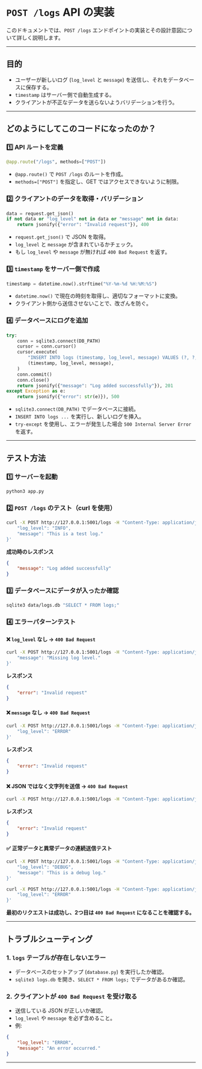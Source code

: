 # `POST /logs` API の実装

このドキュメントでは、`POST /logs` エンドポイントの実装とその設計意図について詳しく説明します。

---

## **目的**

- ユーザーが新しいログ (`log_level` と `message`) を送信し、それをデータベースに保存する。
- `timestamp` はサーバー側で自動生成する。
- クライアントが不正なデータを送らないようバリデーションを行う。

---

## **どのようにしてこのコードになったのか？**

### **1️⃣ API ルートを定義**
```python
@app.route("/logs", methods=["POST"])
```
- `@app.route()` で `POST /logs` のルートを作成。
- `methods=["POST"]` を指定し、GET ではアクセスできないように制限。

### **2️⃣ クライアントのデータを取得・バリデーション**
```python
data = request.get_json()
if not data or "log_level" not in data or "message" not in data:
    return jsonify({"error": "Invalid request"}), 400
```
- `request.get_json()` で JSON を取得。
- `log_level` と `message` が含まれているかチェック。
- もし `log_level` や `message` が無ければ `400 Bad Request` を返す。

### **3️⃣ `timestamp` をサーバー側で作成**
```python
timestamp = datetime.now().strftime("%Y-%m-%d %H:%M:%S")
```
- `datetime.now()` で現在の時刻を取得し、適切なフォーマットに変換。
- クライアント側から送信させないことで、改ざんを防ぐ。

### **4️⃣ データベースにログを追加**
```python
try:
    conn = sqlite3.connect(DB_PATH)
    cursor = conn.cursor()
    cursor.execute(
        "INSERT INTO logs (timestamp, log_level, message) VALUES (?, ?, ?)",
        (timestamp, log_level, message),
    )
    conn.commit()
    conn.close()
    return jsonify({"message": "Log added successfully"}), 201
except Exception as e:
    return jsonify({"error": str(e)}), 500
```
- `sqlite3.connect(DB_PATH)` でデータベースに接続。
- `INSERT INTO logs ...` を実行し、新しいログを挿入。
- `try-except` を使用し、エラーが発生した場合 `500 Internal Server Error` を返す。

---

## **テスト方法**

### **1️⃣ サーバーを起動**
```sh
python3 app.py
```

### **2️⃣ `POST /logs` のテスト（curl を使用）**
```sh
curl -X POST http://127.0.0.1:5001/logs -H "Content-Type: application/json" -d '{
    "log_level": "INFO",
    "message": "This is a test log."
}'
```
**成功時のレスポンス**
```json
{
    "message": "Log added successfully"
}
```

### **3️⃣ データベースにデータが入ったか確認**
```sh
sqlite3 data/logs.db "SELECT * FROM logs;"
```

### **4️⃣ エラーパターンテスト**
#### **❌ `log_level` なし → `400 Bad Request`**
```sh
curl -X POST http://127.0.0.1:5001/logs -H "Content-Type: application/json" -d '{
    "message": "Missing log level."
}'
```
**レスポンス**
```json
{
    "error": "Invalid request"
}
```

#### **❌ `message` なし → `400 Bad Request`**
```sh
curl -X POST http://127.0.0.1:5001/logs -H "Content-Type: application/json" -d '{
    "log_level": "ERROR"
}'
```
**レスポンス**
```json
{
    "error": "Invalid request"
}
```

#### **❌ JSON ではなく文字列を送信 → `400 Bad Request`**
```sh
curl -X POST http://127.0.0.1:5001/logs -H "Content-Type: application/json" -d 'Invalid Data'
```
**レスポンス**
```json
{
    "error": "Invalid request"
}
```

#### **✅ 正常データと異常データの連続送信テスト**
```sh
curl -X POST http://127.0.0.1:5001/logs -H "Content-Type: application/json" -d '{
    "log_level": "DEBUG",
    "message": "This is a debug log."
}'

curl -X POST http://127.0.0.1:5001/logs -H "Content-Type: application/json" -d '{
    "log_level": "ERROR"
}'
```
**最初のリクエストは成功し、2つ目は `400 Bad Request` になることを確認する。**

---

## **トラブルシューティング**

### **1. `logs` テーブルが存在しないエラー**
- データベースのセットアップ (`database.py`) を実行したか確認。
- `sqlite3 logs.db` を開き、`SELECT * FROM logs;` でデータがあるか確認。

### **2. クライアントが `400 Bad Request` を受け取る**
- 送信している JSON が正しいか確認。
- `log_level` や `message` を必ず含めること。
- 例:
```json
{
    "log_level": "ERROR",
    "message": "An error occurred."
}
```

---



